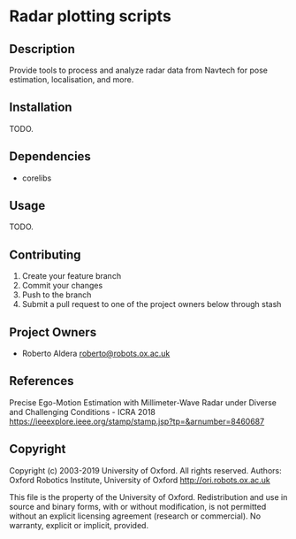 Radar plotting scripts
==============================================================================

## Description

Provide tools to process and analyze radar data from Navtech for pose estimation, localisation, and more.

## Installation
TODO.

## Dependencies

- corelibs

## Usage
TODO.

## Contributing

1. Create your feature branch
2. Commit your changes
3. Push to the branch
4. Submit a pull request to one of the project owners below through stash

## Project Owners

- Roberto Aldera <roberto@robots.ox.ac.uk>

## References

Precise Ego-Motion Estimation with Millimeter-Wave Radar under Diverse and Challenging Conditions - ICRA 2018
https://ieeexplore.ieee.org/stamp/stamp.jsp?tp=&arnumber=8460687

## Copyright

Copyright (c) 2003-2019 University of Oxford. All rights reserved.
Authors: Oxford Robotics Institute, University of Oxford
         http://ori.robots.ox.ac.uk

This file is the property of the University of Oxford.
Redistribution and use in source and binary forms, with or without
modification, is not permitted without an explicit licensing agreement
(research or commercial). No warranty, explicit or implicit, provided.